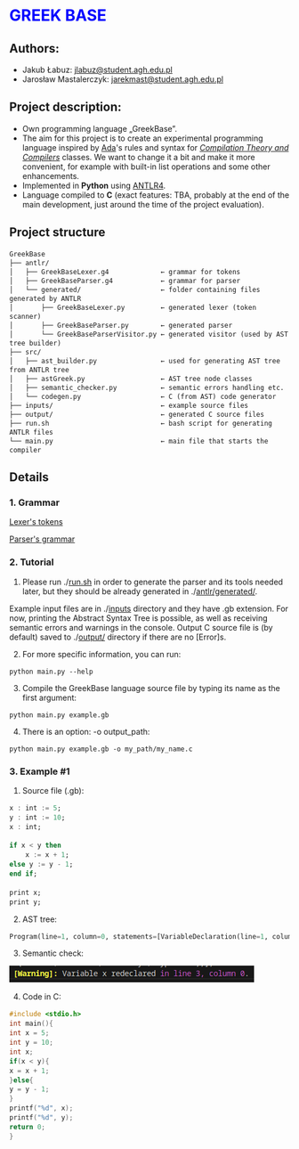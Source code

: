 # <span style="color:blue"> GREEK BASE </span>
## Authors:
* Jakub Łabuz: [jlabuz@student.agh.edu.pl](mailto:jlabuz@student.agh.edu.pl)
* Jarosław Mastalerczyk: [jarekmast@student.agh.edu.pl](mailto:jarekmast@student.agh.edu.pl)

## Project description:
* Own programming language „GreekBase”.
* The aim for this project is to create an experimental programming language inspired by [Ada](https://www.adacore.com/about-ada)'s rules and syntax for [*Compilation Theory and Compilers*](https://sylabusy.agh.edu.pl/pl/1/2/19/1/4/16/140#nav-tab-10) classes. We want to change it a bit and make it more convenient, for example with built-in list operations and some other enhancements.
* Implemented in **Python** using [ANTLR4](https://www.antlr.org).
* Language compiled to **C** (exact features: TBA, probably at the end of the main development, just around the time of the project evaluation).

## Project structure
```
GreekBase
├── antlr/
│   ├── GreekBaseLexer.g4             ← grammar for tokens
│   ├── GreekBaseParser.g4            ← grammar for parser
│   └── generated/                    ← folder containing files generated by ANTLR
│       ├── GreekBaseLexer.py         ← generated lexer (token scanner)
│       ├── GreekBaseParser.py        ← generated parser
│       └── GreekBaseParserVisitor.py ← generated visitor (used by AST tree builder)
├── src/
│   ├── ast_builder.py                ← used for generating AST tree from ANTLR tree
│   ├── astGreek.py                   ← AST tree node classes
│   ├── semantic_checker.py           ← semantic errors handling etc.
│   └── codegen.py                    ← C (from AST) code generator
├── inputs/                           ← example source files
├── output/                           ← generated C source files
├── run.sh                            ← bash script for generating ANTLR files
└── main.py                           ← main file that starts the compiler
```
## Details

### 1. Grammar
[Lexer's tokens](antlr/GreekBaseLexer.g4)

[Parser's grammar](antlr/GreekBaseParser.g4)

### 2. Tutorial
1. Please run
	./[run.sh](./run.sh)
in order to generate the parser and its tools needed later, but they should be already generated in ./[antlr/generated/](./antlr/generated/).

Example input files are in ./[inputs](./inputs) directory and they have .gb extension. 
For now, printing the Abstract Syntax Tree is possible, as well as receiving semantic errors and warnings in the console.
Output C source file is (by default) saved to ./[output/](./output/) directory if there are no [Error]s. 

2. For more specific information, you can run:
```
python main.py --help
```

3. Compile the GreekBase language source file by typing its name as the first argument:
```
python main.py example.gb
```

4. There is an option: -o output_path:
```
python main.py example.gb -o my_path/my_name.c
```

### 3. Example #1
1. Source file (.gb):
```ada
x : int := 5;
y : int := 10;
x : int;

if x < y then
    x := x + 1;
else y := y - 1;
end if;

print x;
print y;
```
2. AST tree:
```python
Program(line=1, column=0, statements=[VariableDeclaration(line=1, column=0, varType=<class 'int'>, id='x', varValue=IntLiteral(line=1, column=11, value=5)), VariableDeclaration(line=2, column=0, varType=<class 'int'>, id='y', varValue=IntLiteral(line=2, column=11, value=10)), VariableDeclaration(line=3, column=0, varType=<class 'int'>, id='x', varValue=None), IfStatement(line=5, column=0, condition=Condition(line=5, column=3, left=Identifier(line=5, column=3, value='x', type=None), operator='<', right=Identifier(line=5, column=7, value='y', type=None)), then_branch=[Assignment(line=6, column=4, id='x', value=AdditionOperator(line=6, column=9, left=Identifier(line=6, column=9, value='x', type=None), operator='+', right=IntLiteral(line=6, column=13, value=1)))], else_branch=[Assignment(line=7, column=5, id='y', value=AdditionOperator(line=7, column=10, left=Identifier(line=7, column=10, value='y', type=None), operator='-', right=IntLiteral(line=7, column=14, value=1)))]), PrintStatement(line=10, column=0, value=Identifier(line=10, column=6, value='x', type=None)), PrintStatement(line=11, column=0, value=Identifier(line=11, column=6, value='y', type=None))])
```
3. Semantic check:

![](./img/example1_semantic1.png)

4. Code in C:
```C
#include <stdio.h>
int main(){
int x = 5;
int y = 10;
int x;
if(x < y){
x = x + 1;
}else{ 
y = y - 1;
}
printf("%d", x);
printf("%d", y);
return 0;
}
```